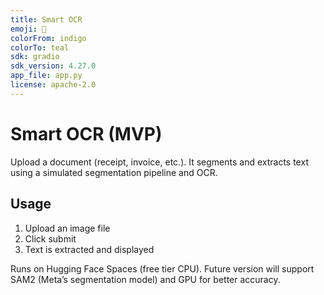 ```yaml
---
title: Smart OCR
emoji: 📄
colorFrom: indigo
colorTo: teal
sdk: gradio
sdk_version: 4.27.0
app_file: app.py
license: apache-2.0
---
```


# Smart OCR (MVP)

Upload a document (receipt, invoice, etc.). It segments and extracts text using a simulated segmentation pipeline and OCR.

## Usage

1. Upload an image file
2. Click submit
3. Text is extracted and displayed

Runs on Hugging Face Spaces (free tier CPU). Future version will support SAM2 (Meta’s segmentation model) and GPU for better accuracy.
